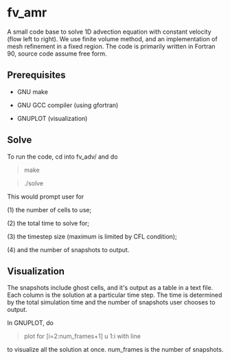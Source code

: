 # fv_amr
A small code base to solve 1D advection equation with constant velocity (flow left to right).
We use finite volume method, and an implementation of mesh refinement in a fixed region.
The code is primarily written in Fortran 90, source code assume free form.


## Prerequisites

- GNU make

- GNU GCC compiler (using gfortran)

- GNUPLOT (visualization)

## Solve
To run the code, cd into fv_adv/ and do

> make

> ./solve

This would prompt user for

(1) the number of cells to use;

(2) the total time to solve for;

(3) the timestep size (maximum is limited by CFL condition);

(4) and the number of snapshots to output.

## Visualization
The snapshots include ghost cells, and it's output as a table in a text file.
Each column is the solution at a particular time step. 
The time is determined by the total simulation time and the number of snapshots user chooses to output.

In GNUPLOT, do

> plot for [i=2:num_frames+1] u 1:i with line

to visualize all the solution at once. num_frames is the number of snapshots.
